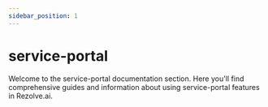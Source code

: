 ```yaml
---
sidebar_position: 1
---
```


# service-portal

Welcome to the service-portal documentation section. Here you'll find comprehensive guides and information about using service-portal features in Rezolve.ai.
